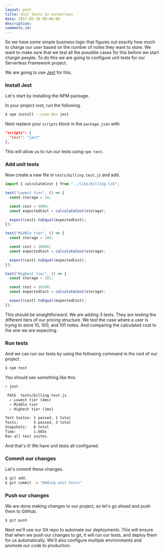 ```yaml
---
layout: post
title: Unit tests in serverless
date: 2017-05-30 00:00:00
description:
comments_id:
---
```


So we have some simple business logic that figures out exactly how much to charge our user based on the number of notes they want to store. We want to make sure that we test all the possible cases for this before we start chargin people. To do this we are going to configure unit tests for our Serverless Framework project.

We are going to use [Jest](https://facebook.github.io/jest/) for this.

### Install Jest

Let's start by installing the NPM package.

In your project root, run the following.

``` bash
$ npm install --save-dev jest
```

Next replace your `scripts` block in the `package.json` with.

``` json
"scripts": {
  "test": "jest"
},
```

This will allow us to run our tests using `npm test`.

### Add unit tests

Now create a new file in `tests/billing.test.js` and add.

``` js
import { calculateCost } from "../libs/billing-lib";

test("Lowest tier", () => {
  const storage = 10;

  const cost = 4000;
  const expectedCost = calculateCost(storage);

  expect(cost).toEqual(expectedCost);
});

test("Middle tier", () => {
  const storage = 100;

  const cost = 20000;
  const expectedCost = calculateCost(storage);

  expect(cost).toEqual(expectedCost);
});

test("Highest tier", () => {
  const storage = 101;

  const cost = 10100;
  const expectedCost = calculateCost(storage);

  expect(cost).toEqual(expectedCost);
});
```

This should be straightforward. We are adding 3 tests. They are testing the different tiers of our pricing structure. We test the case where a user is trying to store 10, 100, and 101 notes. And comparing the calculated cost to the one we are expecting.

### Run tests

And we can run our tests by using the following command in the root of our project.

``` bash
$ npm test
```

You should see something like this:

``` bash
> jest

 PASS  tests/billing.test.js
  ✓ Lowest tier (4ms)
  ✓ Middle tier
  ✓ Highest tier (1ms)

Test Suites: 1 passed, 1 total
Tests:       3 passed, 3 total
Snapshots:   0 total
Time:        1.665s
Ran all test suites.
```

And that's it! We have unit tests all configured.

### Commit our changes

Let's commit these changes.

``` bash
$ git add.
$ git commit -m "Adding unit tests"
```

### Push our changes

We are done making changes to our project, so let's go ahead and push them to GitHub.

``` bash
$ git push
```

Next we'll use our Git repo to automate our deployments. This will ensure that when we push our changes to git, it will run our tests, and deploy them for us automatically. We'll also configure multiple environments and promote our code to production.
